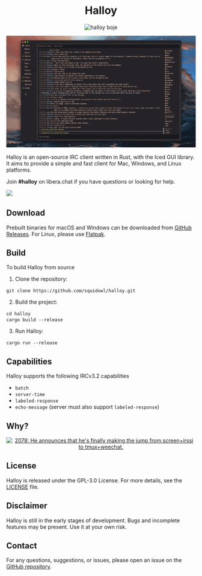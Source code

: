 <div align="center">
  
# Halloy
![halloy boje](https://github.com/squidowl/halloy/assets/2248455/414d4466-b9ca-446b-901c-68acfcdff5e8)

</div>

![halloy](./assets/animation.gif)

Halloy is an open-source IRC client written in Rust, with the Iced GUI library. It aims to provide a simple and fast client for Mac, Windows, and Linux platforms.

Join **#halloy** on libera.chat if you have questions or looking for help.

<a href="https://github.com/iced-rs/iced">
  <img src="https://gist.githubusercontent.com/hecrj/ad7ecd38f6e47ff3688a38c79fd108f0/raw/74384875ecbad02ae2a926425e9bcafd0695bade/color.svg" width="130px">
</a>

## Download

Prebuilt binaries for macOS and Windows can be downloaded from [GitHub Releases](https://github.com/squidowl/halloy/releases). For Linux, please use [Flatpak]( https://flathub.org/apps/org.squidowl.halloy).


## Build

To build Halloy from source

1. Clone the repository:

```
git clone https://github.com/squidowl/halloy.git
```

2. Build the project:

```
cd halloy
cargo build --release
```

3. Run Halloy:

```
cargo run --release
```

## Capabilities

Halloy supports the following IRCv3.2 capabilities

- `batch`
- `server-time`
- `labeled-response`
- `echo-message` (server must also support `labeled-response`)

## Why?
<div align="center">
  <a href="https://xkcd.com/1782/">
    <img src="https://imgs.xkcd.com/comics/team_chat.png" title="2078: He announces that he's finally making the jump from screen+irssi to tmux+weechat.">
  </a>
</div>


## License

Halloy is released under the GPL-3.0 License. For more details, see the [LICENSE](LICENSE) file.

## Disclaimer

Halloy is still in the early stages of development. Bugs and incomplete features may be present. Use it at your own risk.

## Contact

For any questions, suggestions, or issues, please open an issue on the [GitHub repository](https://github.com/squidowl/halloy/issues).
